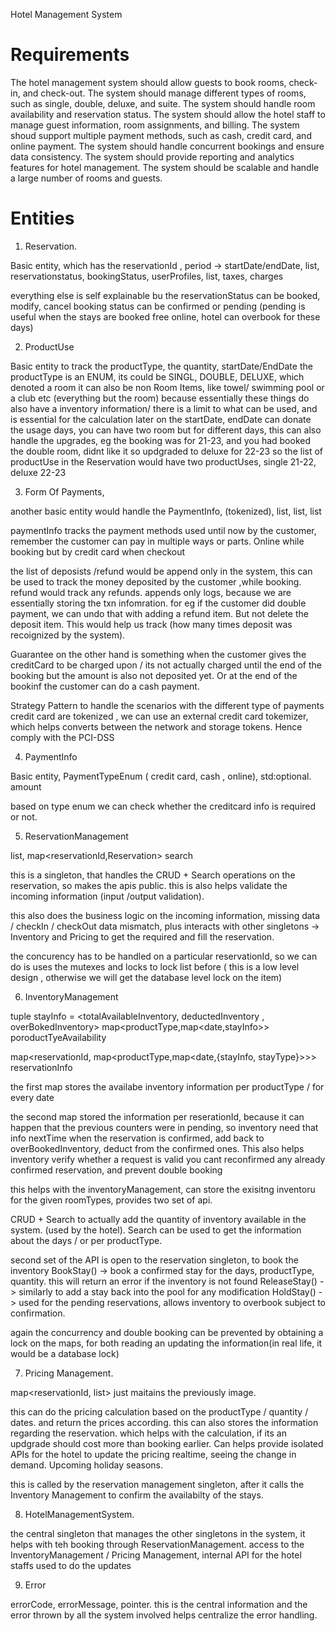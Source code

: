 Hotel Management System

# Requirements
The hotel management system should allow guests to book rooms, check-in, and check-out.
The system should manage different types of rooms, such as single, double, deluxe, and suite.
The system should handle room availability and reservation status.
The system should allow the hotel staff to manage guest information, room assignments, and billing.
The system shoud support multiple payment methods, such as cash, credit card, and online payment.
The system should handle concurrent bookings and ensure data consistency.
The system should provide reporting and analytics features for hotel management.
The system should be scalable and handle a large number of rooms and guests.


# Entities


1. Reservation.

Basic entity, which has the reservationId , period -> startDate/endDate, list<ProductUse>, reservationstatus, bookingStatus,  userProfiles, list<FormOfPayments>, taxes, charges

everything else is self explainable bu the reservationStatus can be booked, modify, cancel
booking status can be confirmed or pending (pending is useful when the stays are booked free online, hotel can overbook for these days)

2. ProductUse

Basic entity to track the productType, the quantity, startDate/EndDate
the productType is an ENUM, its could be SINGL, DOUBLE, DELUXE, which denoted a room
it can also be non Room Items, like towel/ swimming pool or a club etc (everything but the room) because essentially these things do also have a inventory information/ there is a limit to what can be used, and is essential for the calculation later on
the startDate, endDate can donate the usage days, you can have two room but for different days, this can also handle the upgrades, eg the booking was for 21-23, and you had booked the double room, didnt like it so updgraded to deluxe for 22-23
so the list of productUse in the Reservation would have two productUses, single 21-22, deluxe 22-23

3. Form Of Payments,

another basic entity would handle the PaymentInfo, (tokenized), list<deposits>, list<refund>, list<guarantee>

 paymentInfo tracks the payment methods used until now by the customer, remember the customer can pay in multiple ways or parts. Online while booking but by credit card when checkout

the list of deposists /refund would be append only in the system, this can be used to track the money deposited by the customer ,while booking. refund would track any refunds.
appends only logs, because we are essentially storing the txn infomration. for eg if the customer did double payment, we can undo that with adding a refund item. But not delete the deposit item. This would help us track (how many times deposit was recoignized by the system).

Guarantee on the other hand is something when the customer gives the creditCard to be charged upon / its not actually charged until the end of the booking but the amount is also not deposited yet. Or at the end of the bookinf the customer can do a cash payment.

Strategy Pattern to handle the scenarios with the different type of payments
credit card are tokenized , we can use an external credit card tokemizer, which helps converts between the network and storage tokens. Hence comply with the PCI-DSS

4. PaymentInfo

Basic entity, PaymentTypeEnum ( credit card, cash , online), std:optional<CreditCardInfo>. amount

based on type enum we can check whether the creditcard info is required or not.



5. ReservationManagement

list<Reservation>, map<reservationId,Reservation> search

this is a singleton, that handles the CRUD + Search operations on the reservation, so makes the apis public.
this is also helps validate the incoming information (input /output validation).

this also does the business logic on the incoming information, missing data / checkIn / checkOut data mismatch, plus interacts with other singletons -> Inventory and Pricing to get the required and fill the reservation.

the concurency has to be handled on a particular reservationId, so we can do is uses the mutexes and locks to lock list before ( this is a low level design , otherwise we will get the database level lock on the item)

6. InventoryManagement

tuple stayInfo = <totalAvailableInventory, deductedInventory , overBokedInventory>
map<productType,map<date,stayInfo>> poroductTyeAvailability


map<reservationId, map<productType,map<date,{stayInfo, stayType}>>> reservationInfo


the first map stores the availabe inventory information per productType / for every date

the second map stored the information per reserationId, because it can happen that the previous counters were in pending, so inventory need that info nextTime when the reservation is confirmed, add back to overBookedInventory, deduct from the confirmed ones.
This also helps inventory verify whether a request is valid you cant reconfirmed any already confirmed reservation, and prevent double booking

this helps with the inventoryManagement, can store the exisitng inventoru for the given roomTypes, 
provides two set of api.

CRUD + Search to actually add the quantity of inventory available in the system. (used by the hotel).
Search can be used to get  the information about the days / or per productType.

second set of the API is open to the reservation singleton, to book the inventory
BookStay() -> book a confirmed stay for the days, productType, quantity. this will return an error if the inventory is not found
ReleaseStay() -> similarly to add a stay back into the pool for any modification
HoldStay() -> used for the pending reservations, allows inventory to overbook subject to confirmation.


again the concurrency and double booking can be prevented by obtaining a lock on the maps, for both reading an updating the information(in real life, it would be a database lock)

7. Pricing Management.

map<reservationId, list<reservation>>
just maitains the previously image.


this can do the pricing calculation based on the productType / quantity / dates. and return the prices according. this can also stores the information regarding the reservation.
which helps with the calculation, if its an updgrade should cost more than booking earlier.
Can helps provide isolated APIs for the hotel to update the pricing realtime, seeing the change in demand. Upcoming holiday seasons.

this is called by the reservation management singleton, after it calls the Inventory Management to confirm the availabilty of the stays.

8. HotelManagementSystem.

the central singleton that manages the other singletons in the system, it helps with teh booking through ReservationManagement.
access to the  InventoryManagement / Pricing Management, internal API for the hotel staffs used to do the updates


9. Error

errorCode, errorMessage, pointer. this is the central information and the error thrown by all the system involved
helps centralize the error handling.

